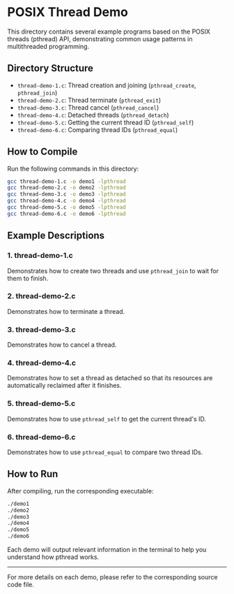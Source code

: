 # POSIX Thread Demo

This directory contains several example programs based on the POSIX threads (pthread) API, demonstrating common usage patterns in multithreaded programming.

## Directory Structure

- `thread-demo-1.c`: Thread creation and joining (`pthread_create`, `pthread_join`)
- `thread-demo-2.c`: Thread terminate (`pthread_exit`)
- `thread-demo-3.c`: Thread cancel (`pthread_cancel`)
- `thread-demo-4.c`: Detached threads (`pthread_detach`)
- `thread-demo-5.c`: Getting the current thread ID (`pthread_self`)
- `thread-demo-6.c`: Comparing thread IDs (`pthread_equal`)

## How to Compile

Run the following commands in this directory:

```sh
gcc thread-demo-1.c -o demo1 -lpthread
gcc thread-demo-2.c -o demo2 -lpthread
gcc thread-demo-3.c -o demo3 -lpthread
gcc thread-demo-4.c -o demo4 -lpthread
gcc thread-demo-5.c -o demo5 -lpthread
gcc thread-demo-6.c -o demo6 -lpthread
```

## Example Descriptions

### 1. thread-demo-1.c

Demonstrates how to create two threads and use `pthread_join` to wait for them to finish.

### 2. thread-demo-2.c

Demonstrates how to terminate a thread.

### 3. thread-demo-3.c

Demonstrates how to cancel a thread.

### 4. thread-demo-4.c

Demonstrates how to set a thread as detached so that its resources are automatically reclaimed after it finishes.

### 5. thread-demo-5.c

Demonstrates how to use `pthread_self` to get the current thread's ID.

### 6. thread-demo-6.c

Demonstrates how to use `pthread_equal` to compare two thread IDs.

## How to Run

After compiling, run the corresponding executable:

```sh
./demo1
./demo2
./demo3
./demo4
./demo5
./demo6
```

Each demo will output relevant information in the terminal to help you understand how pthread works.

---

For more details on each demo, please refer to the corresponding source code file.

